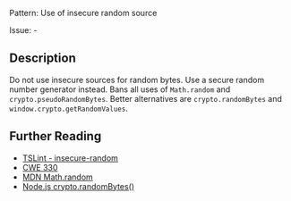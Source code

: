 Pattern: Use of insecure random source

Issue: -

## Description

Do not use insecure sources for random bytes. Use a secure random number
generator instead. Bans all uses of `Math.random` and
`crypto.pseudoRandomBytes`. Better alternatives are `crypto.randomBytes`
and `window.crypto.getRandomValues`. 

## Further Reading

* [TSLint - insecure-random](https://github.com/microsoft/tslint-microsoft-contrib/blob/master/README.md#supported-rules)
* [CWE 330](https://cwe.mitre.org/data/definitions/330.html)
* [MDN Math.random](https://developer.mozilla.org/en-US/docs/Web/JavaScript/Reference/Global_Objects/Math/random)
* [Node.js crypto.randomBytes()](https://nodejs.org/api/crypto.html#crypto_crypto_randombytes_size_callback)